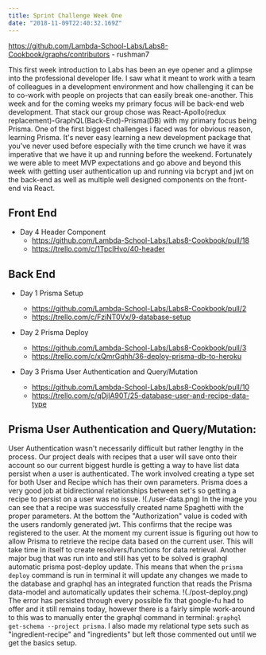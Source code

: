 ```yaml
---
title: Sprint Challenge Week One
date: "2018-11-09T22:40:32.169Z"
---
```

https://github.com/Lambda-School-Labs/Labs8-Cookbook/graphs/contributors - rushman7

This first week introduction to Labs has been an eye opener and a glimpse into
the professional developer life. I saw what it meant to work with a team of 
colleagues in a development environment and how challenging it can be to co-work
with people on projects that can easily break one-another. This week and for the
coming weeks my primary focus will be back-end web development. That stack our group
chose was React-Apollo(redux replacement)-GraphQL(Back-End)-Prisma(DB) with my 
primary focus being Prisma. One of the first biggest challenges i faced was for
obvious reason, learning Prisma. It's never easy learning a new development package
that you've never used before especially with the time crunch we have it was 
imperative that we have it up and running before the weekend. Fortunately we were
able to meet MVP expectations and go above and beyond this week with getting 
user authentication up and running via bcrypt and jwt on the back-end as well as
multiple well designed components on the front-end via React. 

## Front End

* Day 4 Header Component
  * https://github.com/Lambda-School-Labs/Labs8-Cookbook/pull/18
  * https://trello.com/c/1TpcIHvo/40-header

## Back End

* Day 1 Prisma Setup
  * https://github.com/Lambda-School-Labs/Labs8-Cookbook/pull/2
  * https://trello.com/c/FziNT0Vx/9-database-setup

* Day 2 Prisma Deploy
  * https://github.com/Lambda-School-Labs/Labs8-Cookbook/pull/3
  * https://trello.com/c/xQmrGqhh/36-deploy-prisma-db-to-heroku

* Day 3 Prisma User Authentication and Query/Mutation
  * https://github.com/Lambda-School-Labs/Labs8-Cookbook/pull/10
  * https://trello.com/c/qDjIA90T/25-database-user-and-recipe-data-type

## Prisma User Authentication and Query/Mutation:

User Authentication wasn't necessarily difficult but rather lengthy in the process.
Our project deals with recipes that a user will save onto their account so our
current biggest hurdle is getting a way to have list data persist when a user is
authenticated. The work involved creating a type set for both User and Recipe which
has their own parameters. Prisma does a very good job at bidirectional relationships 
between set's so getting a recipe to persist on a user was no issue. !(./user-data.png)
In the image you can see that a recipe was successfully created name Spaghetti with the
proper parameters. At the bottom the "Authorization" value is coded with the users randomly
generated jwt. This confirms that the recipe was registered to the user. At the moment my
current issue is figuring out how to allow Prisma to retrieve the recipe data based on
the current user. This will take time in itself to create resolvers/functions for 
data retrieval. Another major bug that was run into and still has yet to be solved is
graphql automatic prisma post-deploy update. This means that when the `prisma deploy`
command is run in terminal it will update any changes we made to the database and graphql
has an integrated function that reads the Prisma data-model and automatically updates their
schema. !(./post-deploy.png) The error has persisted through every possible fix that 
google-fu had to offer and it still remains today, however there is a fairly simple 
work-around to this was to manually enter the graphql command in terminal:
`graphql get-schema --project prisma`. I also made my relational type sets such as
"ingredient-recipe" and "ingredients" but left those commented out until we get
the basics setup.